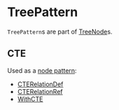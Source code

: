 # TreePattern

`TreePattern`s are part of [TreeNode](TreeNode.md#nodePatterns)s.

## <span id="CTE"> CTE

Used as a [node pattern](TreeNode.md#nodePatterns):

* [CTERelationDef](../logical-operators/CTERelationDef.md)
* [CTERelationRef](../logical-operators/CTERelationRef.md)
* [WithCTE](../logical-operators/WithCTE.md)
